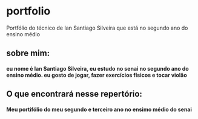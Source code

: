 # portfolio
Portfólio do técnico de Ian Santiago Silveira que está no segundo ano do ensino médio
## sobre mim:
#### eu nome é Ian Santiago Silveira, eu estudo no senai no segundo ano do ensino médio. eu gosto de jogar, fazer exercícios físicos e tocar violão 
## O que encontrará nesse repertório:
#### Meu portifólio do meu segundo e terceiro ano no ensimo médio do senai
